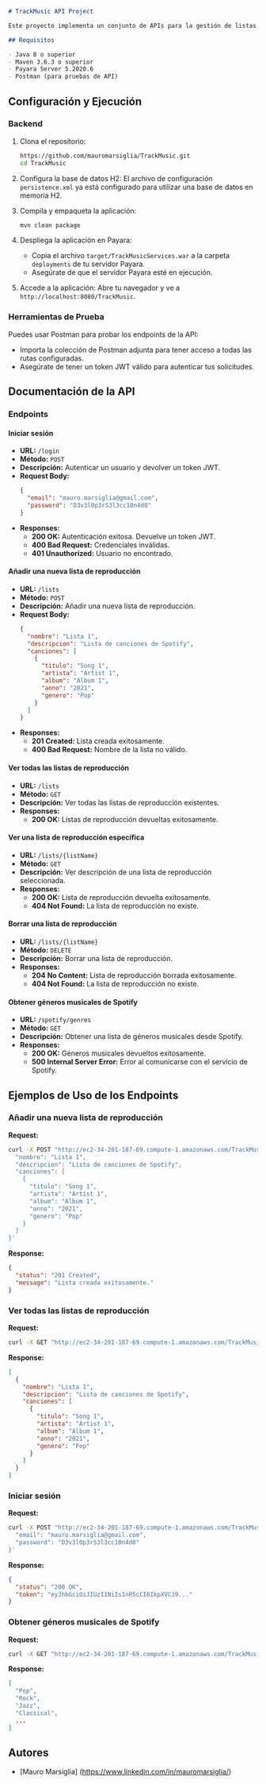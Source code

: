 ```markdown
# TrackMusic API Project

Este proyecto implementa un conjunto de APIs para la gestión de listas de reproducción y canciones utilizando tecnologías Java, JPA y un servidor Payara. Adicionalmente, se incluye una capa de persistencia con una base de datos en memoria H2 y autenticación mediante JWT.

## Requisitos

- Java 8 o superior
- Maven 3.6.3 o superior
- Payara Server 5.2020.6
- Postman (para pruebas de API)

```

## Configuración y Ejecución

### Backend

1. Clona el repositorio:
   ```sh
   https://github.com/mauromarsiglia/TrackMusic.git
   cd TrackMusic
   ```

2. Configura la base de datos H2:
   El archivo de configuración `persistence.xml` ya está configurado para utilizar una base de datos en memoria H2.

3. Compila y empaqueta la aplicación:
   ```sh
   mvn clean package
   ```

4. Despliega la aplicación en Payara:
   - Copia el archivo `target/TrackMusicServices.war` a la carpeta `deployments` de tu servidor Payara.
   - Asegúrate de que el servidor Payara esté en ejecución.

5. Accede a la aplicación:
   Abre tu navegador y ve a `http://localhost:8080/TrackMusic`.

### Herramientas de Prueba

Puedes usar Postman para probar los endpoints de la API:

- Importa la colección de Postman adjunta para tener acceso a todas las rutas configuradas.
- Asegúrate de tener un token JWT válido para autenticar tus solicitudes.

## Documentación de la API

### Endpoints

#### Iniciar sesión

- **URL:** `/login`
- **Método:** `POST`
- **Descripción:** Autenticar un usuario y devolver un token JWT.
- **Request Body:**
  ```json
  {
    "email": "mauro.marsiglia@gmail.com",
    "password": "D3v3l0p3rS3l3cc10n4d0"
  }
  ```
- **Responses:**
  - **200 OK:** Autenticación exitosa. Devuelve un token JWT.
  - **400 Bad Request:** Credenciales inválidas.
  - **401 Unauthorized:** Usuario no encontrado.

#### Añadir una nueva lista de reproducción

- **URL:** `/lists`
- **Método:** `POST`
- **Descripción:** Añadir una nueva lista de reproducción.
- **Request Body:**
  ```json
  {
    "nombre": "Lista 1",
    "descripcion": "Lista de canciones de Spotify",
    "canciones": [
      {
        "titulo": "Song 1",
        "artista": "Artist 1",
        "album": "Album 1",
        "anno": "2021",
        "genero": "Pop"
      }
    ]
  }
  ```
- **Responses:**
  - **201 Created:** Lista creada exitosamente.
  - **400 Bad Request:** Nombre de la lista no válido.

#### Ver todas las listas de reproducción

- **URL:** `/lists`
- **Método:** `GET`
- **Descripción:** Ver todas las listas de reproducción existentes.
- **Responses:**
  - **200 OK:** Listas de reproducción devueltas exitosamente.

#### Ver una lista de reproducción específica

- **URL:** `/lists/{listName}`
- **Método:** `GET`
- **Descripción:** Ver descripción de una lista de reproducción seleccionada.
- **Responses:**
  - **200 OK:** Lista de reproducción devuelta exitosamente.
  - **404 Not Found:** La lista de reproducción no existe.

#### Borrar una lista de reproducción

- **URL:** `/lists/{listName}`
- **Método:** `DELETE`
- **Descripción:** Borrar una lista de reproducción.
- **Responses:**
  - **204 No Content:** Lista de reproducción borrada exitosamente.
  - **404 Not Found:** La lista de reproducción no existe.

#### Obtener géneros musicales de Spotify

- **URL:** `/spotify/genres`
- **Método:** `GET`
- **Descripción:** Obtener una lista de géneros musicales desde Spotify.
- **Responses:**
  - **200 OK:** Géneros musicales devueltos exitosamente.
  - **500 Internal Server Error:** Error al comunicarse con el servicio de Spotify.

## Ejemplos de Uso de los Endpoints

### Añadir una nueva lista de reproducción

**Request:**

```sh
curl -X POST "http://ec2-34-201-187-69.compute-1.amazonaws.com/TrackMusic/lists" -H "Content-Type: application/json" -d '{
  "nombre": "Lista 1",
  "descripcion": "Lista de canciones de Spotify",
  "canciones": [
    {
      "titulo": "Song 1",
      "artista": "Artist 1",
      "album": "Album 1",
      "anno": "2021",
      "genero": "Pop"
    }
  ]
}'
```

**Response:**

```json
{
  "status": "201 Created",
  "message": "Lista creada exitosamente."
}
```

### Ver todas las listas de reproducción

**Request:**

```sh
curl -X GET "http://ec2-34-201-187-69.compute-1.amazonaws.com/TrackMusic/lists"
```

**Response:**

```json
[
  {
    "nombre": "Lista 1",
    "descripcion": "Lista de canciones de Spotify",
    "canciones": [
      {
        "titulo": "Song 1",
        "artista": "Artist 1",
        "album": "Album 1",
        "anno": "2021",
        "genero": "Pop"
      }
    ]
  }
]
```

### Iniciar sesión

**Request:**

```sh
curl -X POST "http://ec2-34-201-187-69.compute-1.amazonaws.com/TrackMusic/login" -H "Content-Type: application/json" -d '{
  "email": "mauro.marsiglia@gmail.com",
  "password": "D3v3l0p3rS3l3cc10n4d0"
}'
```

**Response:**

```json
{
  "status": "200 OK",
  "token": "eyJhbGciOiJIUzI1NiIsInR5cCI6IkpXVCJ9..."
}
```

### Obtener géneros musicales de Spotify

**Request:**

```sh
curl -X GET "http://ec2-34-201-187-69.compute-1.amazonaws.com/TrackMusic/spotify/genres"
```

**Response:**

```json
[
  "Pop",
  "Rock",
  "Jazz",
  "Classical",
  ...
]
```

## Autores

- [Mauro Marsiglia] (https://www.linkedin.com/in/mauromarsiglia/)

